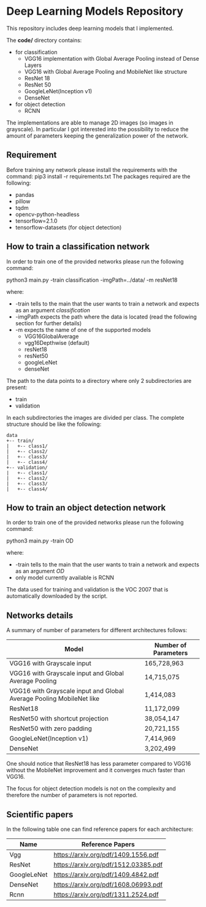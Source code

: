# Deep Learning Models Repository
This repository includes deep learning models that I implemented.

The **code/** directory contains:
* for classification
    * VGG16 implementation with Global Average Pooling instead of Dense Layers
    * VGG16 with Global Average Pooling and MobileNet like structure
    * ResNet 18
    * ResNet 50
    * GoogleLeNet(Inception v1)
    * DenseNet
* for object detection
    * RCNN

The implementations are able to manage 2D images (so images in grayscale).
In particular I got interested into the possibility to reduce the amount of
parameters keeping the generalization power of the network.

## Requirement
Before training any network please install the requirements with the command:
pip3 install -r requirements.txt
The packages required are the following:
- pandas
- pillow
- tqdm
- opencv-python-headless
- tensorflow=2.1.0
- tensorflow-datasets (for object detection)

## How to train a classification network
In order to train one of the provided networks please run the following command:

python3 main.py -train classification -imgPath=../data/  -m resNet18

where: 
* -train tells to the main that the user wants to train a network and expects as an argument *classification*
* -imgPath expects the path where the data is located (read the following section for further details)
* -m expects the name of one of the supported models
    * VGG16GlobalAverage
    * vgg16Depthwise (default)
    * resNet18
    * resNet50
    * googleLeNet
    * denseNet

The path to the data points to a directory where only 2 subdirectories are present:
- train
- validation

In each subdirectories the images are divided per class. The complete structure should be like the following:
```
data
+-- train/
|   +-- class1/
|   +-- class2/
|   +-- class3/
|   +-- class4/
+-- validation/
|   +-- class1/
|   +-- class2/
|   +-- class3/
|   +-- class4/
```

## How to train an object detection network
In order to train one of the provided networks please run the following command:

python3 main.py -train OD

where: 
* -train tells to the main that the user wants to train a network and expects as an argument *OD*
* only model currently available is RCNN

The data used for training and validation is the VOC 2007 that is automatically downloaded by the script. 

## Networks details

A summary of number of parameters for different architectures follows:

Model | Number of Parameters
------------ | -------------
VGG16 with Grayscale input | 165,728,963
VGG16 with Grayscale input and Global Average Pooling| 14,715,075
VGG16 with Grayscale input and Global Average Pooling MobileNet like| 1,414,083
ResNet18 | 11,172,099
ResNet50 with shortcut projection | 38,054,147
ResNet50 with zero padding | 20,721,155
GoogleLeNet(Inception v1) | 7,414,969
DenseNet | 3,202,499

One should notice that ResNet18 has less parameter compared to VGG16 without the MobileNet improvement and it converges much faster than VGG16.

The focus for object detection models is not on the complexity and therefore the number of parameters
is not reported.

## Scientific papers

In the following table one can find reference papers for each architecture:

Name | Reference Papers
------------ | -------------
Vgg | https://arxiv.org/pdf/1409.1556.pdf
ResNet | https://arxiv.org/pdf/1512.03385.pdf
GoogleLeNet | https://arxiv.org/pdf/1409.4842.pdf
DenseNet | https://arxiv.org/pdf/1608.06993.pdf
Rcnn | https://arxiv.org/pdf/1311.2524.pdf 